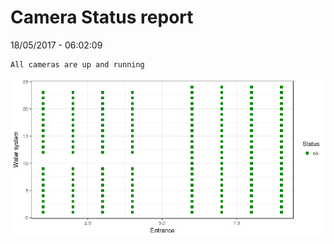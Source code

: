 Camera Status report
================
18/05/2017 - 06:02:09

    All cameras are up and running

![](camreport_files/figure-markdown_github/unnamed-chunk-2-1.png)
